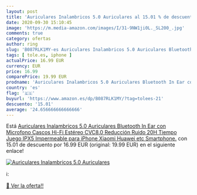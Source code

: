 ```yaml
---
layout: post
title: 'Auriculares Inalambricos 5.0 Auriculares al 15.01 % de descuento'
date: 2020-09-30 15:10:45
image: 'https://m.media-amazon.com/images/I/31-9NW1ji0L._SL200_.jpg'
comments: true
category: ofertas
author: ring
slug: 'B087RLK1MY-es Auriculares Inalambricos 5.0 Auriculares Bluetooth In Ear...'
tags: [ tole.es, iphone ]
actualPrice: 16.99 EUR
currency: EUR
price: 16.99
comparePrice: 19.99 EUR
prodname: 'Auriculares Inalambricos 5.0 Auriculares Bluetooth In Ear con Microfono Cascos Hi-Fi Estéreo CVC8.0 Reducción Ruido 20H Tiempo Juego IPX5 Impermeable para iPhone Xiaomi Huawei etc Smartphone.'
country: 'es'
flag: '🇪🇸'
buyurl: 'https://www.amazon.es/dp/B087RLK1MY/?tag=tolees-21'
descuento: '15.01'
average: '24.656666666666666'
---
```


Está [Auriculares Inalambricos 5.0 Auriculares Bluetooth In Ear con Microfono Cascos Hi-Fi Estéreo CVC8.0 Reducción Ruido 20H Tiempo Juego IPX5 Impermeable para iPhone Xiaomi Huawei etc Smartphone.](https://www.amazon.es/dp/B087RLK1MY/?tag=tolees-21) con 15.01 de descuento por 16.99 EUR (original: 19.99 EUR) en el siguiente enlace!

[![Auriculares Inalambricos 5.0 Auriculares](https://m.media-amazon.com/images/I/31-9NW1ji0L._SL200_.jpg)](https://www.amazon.es/dp/B087RLK1MY/?tag=tolees-21)

ℹ️:


[🛒 Ver la oferta!!](https://www.amazon.es/dp/B087RLK1MY/?tag=tolees-21)
